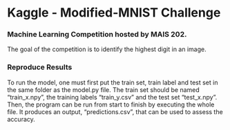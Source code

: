 # Kaggle - Modified-MNIST Challenge

### Machine Learning Competition hosted by MAIS 202.

The goal of the competition is to identify the highest digit in an image.

### Reproduce Results

﻿To run the model, one must first put the train set, train label and test set in the same folder as the model.py file. The train set should be named “train_x.npy”, the training labels “train_y.csv” and the test set “test_x.npy”. Then, the program can be run from start to finish by executing the whole file. It produces an output, “predictions.csv”, that can be used to assess the accuracy.
